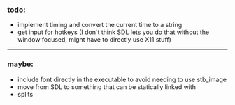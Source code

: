 ### todo:
 - implement timing and convert the current time to a string
 - get input for hotkeys (I don't think SDL lets you do that without the window focused, might have to directly use X11 stuff)

---

### maybe:
 - include font directly in the executable to avoid needing to use stb_image
 - move from SDL to something that can be statically linked with
 - splits
